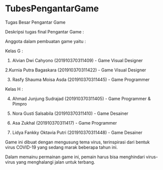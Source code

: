 # TubesPengantarGame
Tugas Besar Pengantar Game 

Deskripsi tugas final Pengantar Game :

Anggota dalam pembuatan game yaitu : 

Kelas G : 

1. Alvian Dwi Cahyono (201910370311409) - Game Visual Designer

2.Kurnia Putra Bagaskara (201910370311422) - Game Visual Designer

3. Rasfy Shauma Moisa Asda (201910370311445) - Game Programmer

Kelas H : 

4. Ahmad Junjung Sudrajad (201910370311405) - Game Programmer & Pimpro

5. Nora Gusti Salsabila (201910370311410) - Game Desainer

6. Asa Zukhal (201910370311417) - Game Programmer

7. Lidya Fankky Oktavia Putri (201910370311448) - Game Desainer

Game ini dibuat dengan mengusung tema virus, terinspirasi dari bentuk virus COVID-19 yang sedang marak beberapa tahun ini.

Dalam memainu permainan game ini, pemain harus bisa menghindari virus-virus yang menghalangi jalan untuk terbang.
